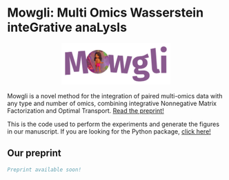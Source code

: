 # Mowgli: Multi Omics Wasserstein inteGrative anaLysIs

<p align="center">
<img src="logo.png" alt="Mowgli logo" width="50%"/>
</p>

Mowgli is a novel method for the integration of paired multi-omics data with any type and number of omics, combining integrative Nonnegative Matrix Factorization and Optimal Transport. [Read the preprint!](soon)

This is the code used to perform the experiments and generate the figures in our manuscript. If you are looking for the Python package, [click here!](https://github.com/cantinilab/Mowgli)

## Our preprint

```bibtex
Preprint available soon!
```